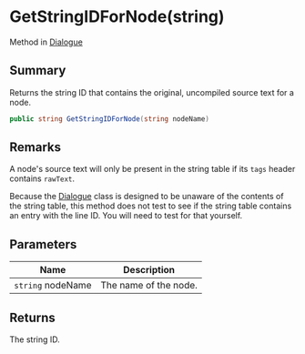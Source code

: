 # GetStringIDForNode(string)

Method in [Dialogue](./)

## Summary

Returns the string ID that contains the original, uncompiled source text for a node.

```csharp
public string GetStringIDForNode(string nodeName)
```

## Remarks

A node's source text will only be present in the string table if its `tags` header contains `rawText`.

Because the [Dialogue](./) class is designed to be unaware of the contents of the string table, this method does not test to see if the string table contains an entry with the line ID. You will need to test for that yourself.

## Parameters

| Name              | Description           |
| ----------------- | --------------------- |
| `string` nodeName | The name of the node. |

## Returns

The string ID.
